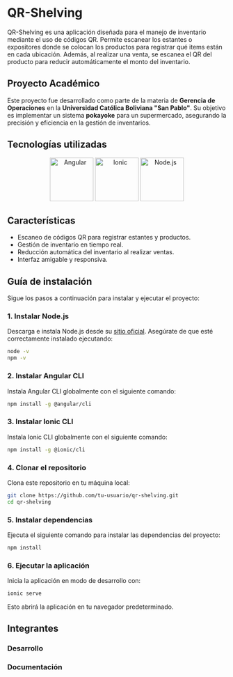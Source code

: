 # QR-Shelving

QR-Shelving es una aplicación diseñada para el manejo de inventario mediante el uso de códigos QR. Permite escanear los estantes o expositores donde se colocan los productos para registrar qué items están en cada ubicación. Además, al realizar una venta, se escanea el QR del producto para reducir automáticamente el monto del inventario.

## Proyecto Académico

Este proyecto fue desarrollado como parte de la materia de **Gerencia de Operaciones** en la **Universidad Católica Boliviana "San Pablo"**. Su objetivo es implementar un sistema **pokayoke** para un supermercado, asegurando la precisión y eficiencia en la gestión de inventarios.

## Tecnologías utilizadas

<div align="center">
    <img src="https://angular.io/assets/images/logos/angular/angular.svg" alt="Angular" height="100">
    <img src="https://ionicframework.com/img/meta/ionic-framework-og.png" alt="Ionic" height="100">
    <img src="https://nodejs.org/static/images/logo.svg" alt="Node.js" height="100">
</div>

## Características

- Escaneo de códigos QR para registrar estantes y productos.
- Gestión de inventario en tiempo real.
- Reducción automática del inventario al realizar ventas.
- Interfaz amigable y responsiva.

## Guía de instalación

Sigue los pasos a continuación para instalar y ejecutar el proyecto:

### 1. Instalar Node.js

Descarga e instala Node.js desde su [sitio oficial](https://nodejs.org/). Asegúrate de que esté correctamente instalado ejecutando:

```bash
node -v
npm -v
```

### 2. Instalar Angular CLI

Instala Angular CLI globalmente con el siguiente comando:

```bash
npm install -g @angular/cli
```

### 3. Instalar Ionic CLI

Instala Ionic CLI globalmente con el siguiente comando:

```bash
npm install -g @ionic/cli
```

### 4. Clonar el repositorio

Clona este repositorio en tu máquina local:

```bash
git clone https://github.com/tu-usuario/qr-shelving.git
cd qr-shelving
```

### 5. Instalar dependencias

Ejecuta el siguiente comando para instalar las dependencias del proyecto:

```bash
npm install
```

### 6. Ejecutar la aplicación

Inicia la aplicación en modo de desarrollo con:

```bash
ionic serve
```

Esto abrirá la aplicación en tu navegador predeterminado.

## Integrantes

### Desarrollo

### Documentación
